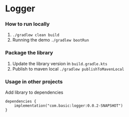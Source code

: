 # Logger

### How to run locally
1. `./gradlew clean build`
2. Running the demo `./gradlew bootRun`

### Package the library
1. Update the library version in `build.gradle.kts`
2. Publish to maven local `./gradlew publishToMavenLocal`

### Usage in other projects
Add library to dependencies
````
dependencies {
	implementation("com.basic:logger:0.0.2-SNAPSHOT")
}
````



